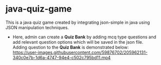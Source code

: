 # java-quiz-game
This is a java quiz game created by integrating json-simple in java using JSON manipulation techniques.   <br />
- Here, admin can create a **Quiz Bank** by adding mcq type questions and add relevant question options which will be saved in the json file.  <br />
Adding question to the **Quiz Bank** is demonstrated below: <br />
https://user-images.githubusercontent.com/59876702/205962131-340c0e7b-1d6a-4747-94e4-c502c795bd11.mp4
